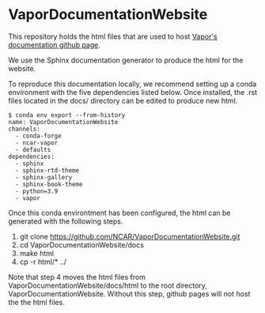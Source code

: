 # VaporDocumentationWebsite
This repository holds the html files that are used to host [Vapor's documentation github page](https://ncar.github.io/VaporDocumentationWebsite/).

We use the Sphinx documentation generator to produce the html for the website.

To reproduce this documentation locally, we recommend setting up a conda environment with the five dependencies listed below.  Once installed, the .rst files located in the docs/ directory can be edited to produce new html.

    $ conda env export --from-history
    name: VaporDocumentationWebsite
    channels:
      - conda-forge
      - ncar-vapor
      - defaults
    dependencies:
      - sphinx
      - sphinx-rtd-theme
      - sphinx-gallery
      - sphinx-book-theme
      - python=3.9
      - vapor

Once this conda environtment has been configured, the html can be generated with the following steps.

1) git clone https://github.com/NCAR/VaporDocumentationWebsite.git 
2) cd VaporDocumentationWebsite/docs
3) make html
4) cp -r html/* ../

Note that step 4 moves the html files from VaporDocumentationWebsite/docs/html to the root directory, VaporDocumentationWebsite.  Without this step, github pages will not host the the html files.
